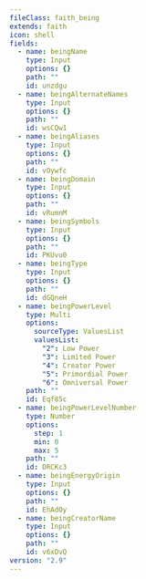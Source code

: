 ```yaml
---
fileClass: faith_being
extends: faith
icon: shell
fields:
  - name: beingName
    type: Input
    options: {}
    path: ""
    id: unzdgu
  - name: beingAlternateNames
    type: Input
    options: {}
    path: ""
    id: wsCQw1
  - name: beingAliases
    type: Input
    options: {}
    path: ""
    id: vOywfc
  - name: beingDomain
    type: Input
    options: {}
    path: ""
    id: vRumnM
  - name: beingSymbols
    type: Input
    options: {}
    path: ""
    id: PKUvu0
  - name: beingType
    type: Input
    options: {}
    path: ""
    id: dGQneH
  - name: beingPowerLevel
    type: Multi
    options:
      sourceType: ValuesList
      valuesList:
        "2": Low Power
        "3": Limited Power
        "4": Creator Power
        "5": Primordial Power
        "6": Omniversal Power
    path: ""
    id: Eqf85c
  - name: beingPowerLevelNumber
    type: Number
    options:
      step: 1
      min: 0
      max: 5
    path: ""
    id: DRCKc3
  - name: beingEnergyOrigin
    type: Input
    options: {}
    path: ""
    id: EhAdOy
  - name: beingCreatorName
    type: Input
    options: {}
    path: ""
    id: v6xDvQ
version: "2.9"
---
```


